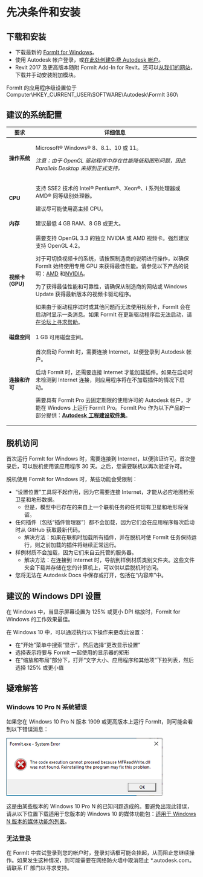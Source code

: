 # 先决条件和安装

## 下载和安装

* 下载最新的 [FormIt for Windows](https://formit.autodesk.com/page/download)。
* 使用 Autodesk 帐户登录，或[在此处创建免费 Autodesk 帐户](https://accounts.autodesk.com)。
* Revit 2017 及更高版本随附 FormIt Add-In for Revit。还可以[从我们的网站](https://formit.autodesk.com/page/formit-revit)，下载并手动安装附加模块。

FormIt 的应用程序级设置位于 Computer\HKEY\_CURRENT\_USER\SOFTWARE\Autodesk\FormIt 360\\

## 建议的系统配置

| 要求 | 详细信息 |
| ------------------------------ | ----------------------------------------------------------------------------------------------------------------------------------------------------------------------------------------------------------------------------------------------------------------------------------------------------------------------------------------------------------------------------------------------------------------------------------------------------------------------------------------------------------------------------------------------------------------------------------------------------------------------------------------------------------------------------------------------------------------------------------------------------------------------------------------------------------------------------------------------------------------------------------------------------------------------- |
| **操作系统** | <p>Microsoft® Windows® 8、8.1、10 或 11。</p><p><em>注意：由于 OpenGL 驱动程序中存在性能降低和图形问题，因此 Parallels Desktop 未得到正式支持。</em></p> |
| **CPU** | <p>支持 SSE2 技术的 Intel® Pentium®、Xeon®、i 系列处理器或 AMD® 同等级别处理器。</p><p>建议尽可能使用高主频 CPU。</p> |
| **内存** | 建议最低 4 GB RAM、8 GB 或更大。 |
| **视频卡 (GPU)** | <p>需要支持 OpenGL 3.3 的独立 NVIDIA 或 AMD 视频卡。强烈建议支持 OpenGL 4.2。</p><p>对于可切换视频卡的系统，请按照制造商的说明进行操作，以确保 FormIt 始终使用专用 GPU 来获得最佳性能。请参见以下产品的说明：<a href="https://www.amd.com/en/support/kb/faq/dh-017">AMD</a> 和<a href="http://nvidia.custhelp.com/app/answers/detail/a_id/2615/kw/manage%203d%20settings/related/1">NVIDIA</a>。</p><p>为了获得最佳性能和可靠性，请确保从制造商的网站或 Windows Update 获得最新版本的视频卡驱动程序。</p><p>如果由于驱动程序过时或其他问题而无法使用视频卡，FormIt 会在启动时显示一条消息。如果 FormIt 在更新驱动程序后无法启动，请<a href="https://forums.autodesk.com/t5/formit-forum/bd-p/142">在论坛上寻求帮助</a>。</p> |
| **磁盘空间** | 1 GB 可用磁盘空间。 |
| **连接和许可** | <p>首次启动 FormIt 时，需要连接 Internet，以便登录到 Autodesk 帐户。</p><p>启动 FormIt 时，还需要连接 Internet 才能加载插件。如果在启动时未检测到 Internet 连接，则应用程序将在不加载插件的情况下启动。</p><p>需要具有 FormIt Pro 云固定期限的使用许可的 Autodesk 帐户，才能在 Windows 上运行 FormIt Pro。FormIt Pro 作为以下产品的一部分提供：<a href="https://www.autodesk.com/collections/architecture-engineering-construction/overview"><strong>Autodesk 工程建设软件集</strong></a>。</p> |

## 脱机访问

首次运行 FormIt for Windows 时，需要连接到 Internet，以便验证许可。首次登录后，可以脱机使用该应用程序 30 天。之后，您需要联机以再次验证许可。

脱机使用 FormIt for Windows 时，某些功能会受限制：

* “设置位置”工具将不起作用，因为它需要连接 Internet，才能从必应地图检索卫星和地形数据。
   * 但是，模型中已存在的来自上一个联机任务的任何现有卫星和地形将保留。
* 任何插件（包括“插件管理器”）都不会加载，因为它们会在应用程序每次启动时从 GitHub 获取最新代码。
   * 解决方法：如果在联机时加载所有插件，并在脱机时使 FormIt 任务保持运行，则之前加载的插件将继续正常运行。
* 样例材质不会加载，因为它们来自云托管的服务器。
   * 解决方法：在连接到 Internet 时，导航到样例材质类别文件夹。这些文件夹会下载并存储在您的计算机上，可以供以后脱机时访问。
* 您将无法在 Autodesk Docs 中保存或打开，包括在“内容库”中。

## 建议的 Windows DPI 设置

在 Windows 中，当显示屏幕设置为 125% 或更小 DPI 缩放时，FormIt for Windows 的工作效果最佳。

在 Windows 10 中，可以通过执行以下操作来更改此设置：

* 在“开始”菜单中搜索“显示”，然后选择“更改显示设置”
* 选择表示将要与 FormIt 一起使用的显示器的矩形
* 在“缩放和布局”部分下，打开“文字大小、应用程序和其他项”下拉列表，然后选择 125% 或更小值

## 疑难解答

### Windows 10 Pro N 系统错误

如果您在 Windows 10 Pro N 版本 1909 或更高版本上运行 FormIt，则可能会看到以下错误消息：

![FormIt.exe System Error on Windows 10](<../.gitbook/assets/windows 10 error message.png>)

这是由某些版本的 Windows 10 Pro N 的已知问题造成的。要避免出现此错误，请从以下位置下载适用于您版本的 Windows 10 的媒体功能包：[适用于 Windows N 版本的媒体功能包列表](https://support.microsoft.com/zh-cn/topic/n-个版本的媒体功能包windows列表-c1c6fffa-d052-8338-7a79-a4bb980a700a)。

### 无法登录

在 FormIt 中尝试登录到您的帐户时，登录对话框可能会挂起，从而阻止您继续操作。如果发生这种情况，则可能需要在网络防火墙中取消阻止 \*.autodesk.com。请联系 IT 部门以寻求支持。
